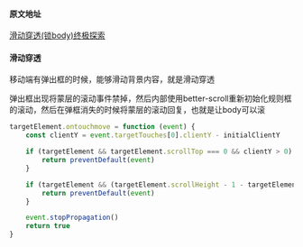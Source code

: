 #### 原文地址
[滑动穿透(锁body)终极探索](https://juejin.im/post/5ca4816e5188250b251e34e9)

#### 滑动穿透

移动端有弹出框的时候，能够滑动背景内容，就是滑动穿透

弹出框出现将蒙层的滚动事件禁掉，然后内部使用better-scroll重新初始化规则框的滚动，然后在弹框消失的时候将蒙层的滚动回复，也就是让body可以滚

```js
targetElement.ontouchmove = function (event) {
    const clientY = event.targetTouches[0].clientY - initialClientY

    if (targetElement && targetElement.scrollTop === 0 && clientY > 0) {
        return preventDefault(event)
    }

    if (targetElement && (targetElement.scrollHeight - 1 - targetElement.scrollTop <= targetElement.clientHeight) && clientY < 0) {
        return preventDefault(event)
    }

    event.stopPropagation()
    return true
}

	
```